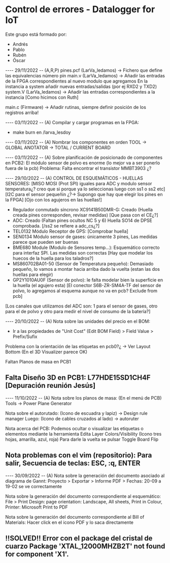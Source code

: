 # Control de errores - Datalogger for IoT
 
Este grupo está formado por: 
  - Andrés
  - Pablo
  - Rubén
  - Óscar

---- 29/11/2022 -- (A,R,P) 
pines.pcf (LarVa_ledamos) -> Fichero que define las equivalencias número pin
main.v (LarVa_ledamos) -> Añadir las entradas de la FPGA correspondientes al nuevo modulo que agregamos
En la instancia a system añadir nuevas entradas/salidas (por ej RXD2 y TXD2)
system.V (LarVa_ledamos) -> Añadir las entradas correspondientes a la instancia [Como hicimos con Ruth]

main.c (Firmware) -> Añadir rutinas, siempre definir posición de los registros arriba!


---- 03/11/2022 -- (A) 
Compilar y cargar programas en la FPGA:
- make burn en /larva_lesdoy

---- 03/11/2022 -- (A) 
Nombrar los componentes en orden
TOOL -> GLOBAL ANOTATOR -> TOTAL / CURRENT BOARD

---- 03/11/2022 -- (A) 
Sobre planificación de posicionado de componentes en PCB2:
El módulo sensor de polvo es enorme (lo mejor va a ser ponerlo fuera de la pcb)
Problema: Falta encontrar el transistor MMBT3903 ¿?

---- 29/10/2022 -- (A) 
CONTROL DE ESQUEMÁTICOS - HUELLAS SENSORES:
[MISO MOSI (Prot SPI) iguales para ADC y modulo sensor temperatura¿? creo que si porque ya lo seleccionas luego con ss1 o ss2 etc]
[I2C para el sensor pequeñin ¿?-> Supongo que hay que elegir los pines en la FPGA]
[Ojo con los agujeros en las huellas!]
- Regulador conmutado síncrono XC9141B50DMR-G: Creado (Huella creada pines corresponden, revisar medidas) [Que pasa con el CE¿?]
- ADC: Creado (Faltan pines ocultos NC 5 y 6) Huella SO14 de DPSE comprobada. [/ss2 se refiere a adc_cs¿?]
- TEL0132 Módulo Receptor de GPS: [Comprobar huella]
- SEN0134 Módulo sensor de gases: únicamente 3 pines, Las medidas parece que pueden ser buenas
- BME680 Module (Modulo de Sensores temp...): Esquemático correcto para interfaz SPI. Las medidas son correctas [Hay que modelar los huecos de la huella para los taladros?]
- MS860702BA01-50 (Sensor de Temperatura pequeño): Demasiado pequeño, lo vamos a montar hacia arriba dado la vuelta (estan las dos huellas para elegir)
- GP2Y1010AU0F (Sensor de polvo): le falta modelar bien la superficie en la huella (el agujero esta) [El conector S6B-ZR-SM4A-TF del sensor de polvo, lo agregamos al esquema aunque no va en pcb? Exclude from pcb]

[Los canales que utilizamos del ADC son: 1 para el sensor de gases, otro para el de polvo y otro para medir el nivel de consumo de la batería?]




---- 20/10/2022 -- (A)
Nota sobre las unidades del precio en el BOM:
- Ir a las propiedades de "Unit Cost" (Edit BOM Field) > Field Value > Prefix/Sufix

Problema con la orientación de las etiquetas en pcb0?¿ -> Ver Layout Bottom (En el 3D Visualizer parece OK)

Faltan Planos de masa en PCB1

Falta Diseño 3D en PCB1: L77HDE15SD1CH4F [Depuración reunión Jesús]
-------

---- 11/10/2022 -- (A)
Nota sobre los planos de masa:
(En el menú de PCB) Tools -> Power Plane Generator

Nota sobre el autorutado:
(Icono de escuadra y lapiz) -> Design rule manager
Luego: (Icono de cables cruzados al lado) -> autoruter

Nota acerca del PCB:
Podemos ocultar o visualizar las etiquetas o elementos mediante la herramienta Edita Layer Colors/Visibility (Icono tres hojas, amarilla, azul, roja)
Para darle la vuelta se pulsar Toggle Board Flip

Nota problemas con el vim (repositorio):
Para salir, Secuencia de teclas: ESC, :q, ENTER
-------

---- 30/09/2022 -- (A)
Nota sobre la generación del documento asociado al diagrama de Gannt:
Proyecto > Exportar > Informe PDF > Fechas: 20-09 a 19-02 se ve correctamente

Nota sobre la generación del documento correspondiente al esquemático:
File > Print Design: page orientation: Landscape, All sheets, Print in Colour, Printer: Microsoft Print to PDF 

Nota sobre la generación del documento correspondiente al Bill of Materials:
Hacer click en el icono PDF y lo saca directamente

!!SOLVED!!
Error con el package del cristal de cuarzo
Package 'XTAL_12000MHZB2T' not found for component 'X1'.
-------